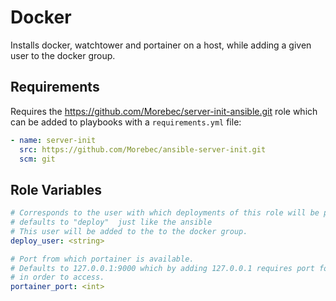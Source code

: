 Docker
=========
Installs docker, watchtower and portainer on a host, while adding a given user to the docker group.

Requirements
------------
Requires the https://github.com/Morebec/server-init-ansible.git role which can be
added to playbooks with a `requirements.yml` file:

```yaml
- name: server-init
  src: https://github.com/Morebec/ansible-server-init.git
  scm: git
```

Role Variables
--------------
```yaml
# Corresponds to the user with which deployments of this role will be performed.
# defaults to "deploy"  just like the ansible
# This user will be added to the to the docker group.
deploy_user: <string>

# Port from which portainer is available.
# Defaults to 127.0.0.1:9000 which by adding 127.0.0.1 requires port forwarding
# in order to access.
portainer_port: <int>
```
